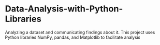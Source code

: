# Data-Analysis-with-Python-Libraries
Analyzing a dataset and communicating findings about it. This project uses Python libraries NumPy, pandas, and Matplotlib to facilitate analysis
